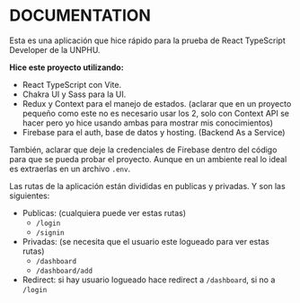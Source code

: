 # DOCUMENTATION

Esta es una aplicación que hice rápido para la prueba de React TypeScript Developer de la UNPHU.

**Hice este proyecto utilizando:**

- React TypeScript con Vite.
- Chakra UI y Sass para la UI.
- Redux y Context para el manejo de estados. (aclarar que en un proyecto pequeño como este no es necesario usar los 2, solo con Context API se hacer pero yo hice usando ambas para mostrar mis conocimientos)
- Firebase para el auth, base de datos y hosting. (Backend As a Service)

También, aclarar que deje la credenciales de Firebase dentro del código para que se pueda probar el proyecto. Aunque en un ambiente real lo ideal es extraerlas en un archivo `.env`.

Las rutas de la aplicación están divididas en publicas y privadas. Y son las siguientes:

- Publicas: (cualquiera puede ver estas rutas)
  - `/login`
  - `/signin`
- Privadas: (se necesita que el usuario este logueado para ver estas rutas)
  - `/dashboard`
  - `/dashboard/add`
- Redirect: si hay usuario logueado hace redirect a `/dashboard`, si no a `/login`
